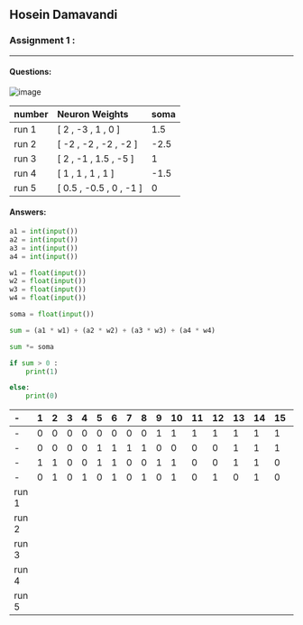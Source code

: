 ## Hosein Damavandi

### Assignment 1 :

---

#### Questions:

![image](https://user-images.githubusercontent.com/83751182/133993994-2c2ec93c-678d-482e-8883-b6aff540ce2b.png)


| **number**   | **Neuron Weights**    |**soma**|
|:-------------|:----------------------|:-------|
| run 1        |[ 2 , -3 , 1 , 0 ]     | 1.5    |
| run 2        |[ -2 , -2 , -2 , -2 ]  | -2.5   |
| run 3        |[ 2 , -1 , 1.5 , -5 ]  | 1      |
| run 4        |[ 1 , 1 , 1 , 1 ]      | -1.5   |
| run 5        |[ 0.5 , -0.5 , 0 , -1 ]| 0      |
 
 

#### Answers:

```py
a1 = int(input())
a2 = int(input())
a3 = int(input())
a4 = int(input())

w1 = float(input())
w2 = float(input())
w3 = float(input())
w4 = float(input())

soma = float(input())

sum = (a1 * w1) + (a2 * w2) + (a3 * w3) + (a4 * w4)

sum *= soma

if sum > 0 :
    print(1)

else:
    print(0)

```

|      -               |1 |2 |3 |4 |5 |6 |7 |8 |9 |10|11|12|13|14|15|16|
|:---|:---|:---|:---|:---|:---|:---|:---|:---|:---|:---|:---|:---|:---|:---|:---|:---|
|       -              |0|0|0|0|0|0|0|0|1|1 |1 |1 |1 |1 |1 |1 |
|        -             |0|0|0|0|1|1|1|1|0|0 |0 |0 |1 |1 |1 |1 |
|         -            |1|1|0|0|1|1|0|0|1|1 |0 |0 |1 |1 |0 |0 |
|          -           |0|1|0|1|0|1|0|1|0|1 |0 |1 | 0|1 |0 |1 |
| run 1                | | | | | | | | | | | | | | | | |
| run 2                | | | | | | | | | | | | | | | | |
| run 3                | | | | | | | | | | | | | | | | |
| run 4                | | | | | | | | | | | | | | | | |
| run 5                | | | | | | | | | | | | | | | | |

